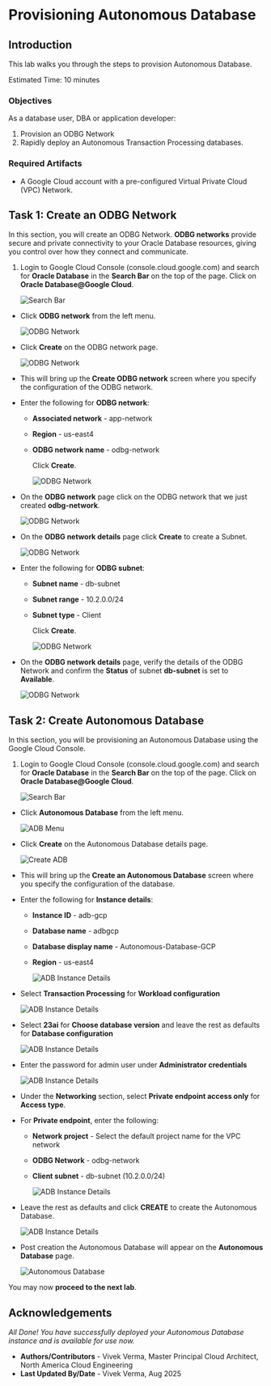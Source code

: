 
# Provisioning Autonomous Database

## Introduction

This lab walks you through the steps to provision Autonomous Database.

Estimated Time: 10 minutes

### Objectives

As a database user, DBA or application developer:

1. Provision an ODBG Network
2. Rapidly deploy an Autonomous Transaction Processing databases.

### Required Artifacts

- A Google Cloud account with a pre-configured Virtual Private Cloud (VPC) Network.

## Task 1: Create an ODBG Network

In this section, you will create an ODBG Network. **ODBG networks** provide secure and private connectivity to your Oracle Database resources, giving you control over how they connect and communicate.

1. Login to Google Cloud Console (console.cloud.google.com) and search for **Oracle Database** in the **Search Bar** on the top of the page. Click on **Oracle Database@Google Cloud**.

    ![Search Bar](./images/adb-search.png " ")

- Click **ODBG network** from the left menu.

    ![ODBG Network](./images/odbg-network-pane.png " ")

- Click **Create** on the ODBG network page.

    ![ODBG Network](./images/odbg-network-create.png " ")

- This will bring up the **Create ODBG network** screen where you specify the configuration of the ODBG network.

- Enter the following for **ODBG network**:

  - **Associated network** - app-network
  - **Region** - us-east4
  - **ODBG network name** - odbg-network

    Click **Create**.

    ![ODBG Network](./images/create-odbg-network.png " ")

- On the **ODBG network** page click on the ODBG network that we just created **odbg-network**.

    ![ODBG Network](./images/odbg-network-main.png " ")

- On the **ODBG network details** page click **Create** to create a Subnet.

    ![ODBG Network](./images/odbg-network-subnet-create.png " ")

- Enter the following for **ODBG subnet**:

  - **Subnet name** - db-subnet
  - **Subnet range** - 10.2.0.0/24
  - **Subnet type** - Client

    Click **Create**.

    ![ODBG Network](./images/create-odbg-subnet.png " ")

- On the **ODBG network details** page, verify the details of the ODBG Network and confirm the **Status** of subnet **db-subnet** is set to **Available**.

    ![ODBG Network](./images/odbg-network-details.png " ")

## Task 2: Create Autonomous Database

In this section, you will be provisioning an Autonomous Database using the Google Cloud Console.

1. Login to Google Cloud Console (console.cloud.google.com) and search for **Oracle Database** in the **Search Bar** on the top of the page. Click on **Oracle Database@Google Cloud**.

    ![Search Bar](./images/adb-search.png " ")

- Click **Autonomous Database** from the left menu.

    ![ADB Menu](./images/adb-menu.png " ")

- Click **Create** on the Autonomous Database details page.

    ![Create ADB](./images/adb-create.png " ")

- This will bring up the **Create an Autonomous Database** screen where you specify the configuration of the database.

- Enter the following for **Instance details**:

  - **Instance ID** - adb-gcp
  - **Database name** - adbgcp
  - **Database display name** - Autonomous-Database-GCP
  - **Region** - us-east4

    ![ADB Instance Details](./images/adb-instance-details.png " ")

- Select **Transaction Processing** for **Workload configuration**

    ![ADB Instance Details](./images/adb-workload.png " ")

- Select **23ai** for **Choose database version** and leave the rest as defaults for **Database configuration**

    ![ADB Instance Details](./images/adb-database-config.png " ")

- Enter the password for admin user under **Administrator credentials**

    ![ADB Instance Details](./images/adb-credentials.png " ")

- Under the **Networking** section, select **Private endpoint access only** for **Access type**.

- For **Private endpoint**, enter the following:

  - **Network project** - Select the default project name for the VPC network
  - **ODBG Network** - odbg-network
  - **Client subnet** - db-subnet (10.2.0.0/24)

    ![ADB Instance Details](./images/adb-network.png " ")

- Leave the rest as defaults and click **CREATE** to create the Autonomous Database.

    ![ADB Instance Details](./images/adb-default-create.png " ")

- Post creation the Autonomous Database will appear on the **Autonomous Database** page.

    ![Autonomous Database](./images/adb-post-create.png " ")

You may now **proceed to the next lab**.

## Acknowledgements

*All Done! You have successfully deployed your Autonomous Database instance and is available for use now.*

- **Authors/Contributors** - Vivek Verma, Master Principal Cloud Architect, North America Cloud Engineering
- **Last Updated By/Date** - Vivek Verma, Aug 2025
